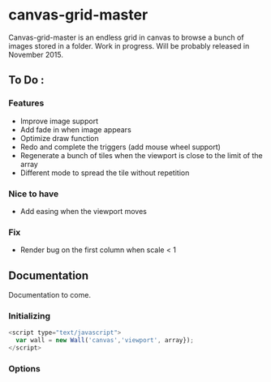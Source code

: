 # canvas-grid-master

Canvas-grid-master is an endless grid in canvas to browse a bunch of images stored in a folder.
Work in progress. Will be probably released in November 2015.


## To Do :

### Features
* Improve image support
* Add fade in when image appears
* Optimize draw function
* Redo and complete the triggers (add mouse wheel support)
* Regenerate a bunch of tiles when the viewport is close to the limit of the array
* Different mode to spread the tile without repetition


### Nice to have
* Add easing when the viewport moves


### Fix
* Render bug on the first column when scale < 1


## Documentation
Documentation to come.

### Initializing
```javascript
<script type="text/javascript">
  var wall = new Wall('canvas','viewport', array});
</script>
```


### Options
